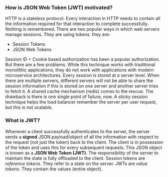 ### How is JSON Web Token (JWT) motivated?
HTTP is a stateless protocol. Every interaction in HTTP needs to contain all the information required for that interaction to complete successfully. Nothing is remembered.
There are two popular ways in which web servers manage sessions. They are using tokens. they are:
* Session Tokens
* JSON Web Tokens

Session ID + Cookie based authorization has been a popular authorization. But there are a few problems. While this technique works with traditional monolithic applications, they do not work with applications with modern microservice architectures. 
Every session is stored at a server level. When there are multiple servers, different servers will not be able to share the session information if this is stored on one server and another server tries to fetch it. A shared cache mechanism (redis) comes to the rescue. The drawback is there is one single point of failure, now. 
A sticky session technique helps the load balancer remember the server per user request, but this is not scalable.

### What is JWT?
Whenever a client successfully authenticates to the server, the server sends a **signed** JSON payload/object of all the information with respect to the request (not just the token) back to the client. The client is in possession of the token and uses this for every subsequent requests. This JSON object is known as a **JSON Web Token (JWT)**. The responsibility of the server to maintain the state is fully offloaded to the client. 
Session tokens are _reference tokens_. They refer to a state on the server. JWTs are _value tokens_. They contain the values (entire object). 